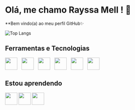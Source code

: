 # Olá, me chamo Rayssa Mell ! 👋 

**Bem vindo(a) ao meu perfil GitHub✨ 

![Top Langs](https://github-readme-stats.vercel.app/api/top-langs/?username=rayssamell&layout=compact&theme=dark)



## Ferramentas e Tecnologias

<p align="left">
  <img src="https://cdn.jsdelivr.net/gh/devicons/devicon@latest/icons/html5/html5-original.svg" width="40" height="40" style="display: inline-block; margin-right: 10px;"/>
  <img src="https://cdn.jsdelivr.net/gh/devicons/devicon@latest/icons/css3/css3-original.svg" width="40" height="40" style="display: inline-block; margin-right: 10px;"/>
  <img src="https://cdn.jsdelivr.net/gh/devicons/devicon@latest/icons/bootstrap/bootstrap-original.svg" width="40" height="40" style="display: inline-block; margin-right: 10px;"/>
  <img src="https://cdn.jsdelivr.net/gh/devicons/devicon@latest/icons/javascript/javascript-original.svg" width="40" height="40" style="display: inline-block; margin-right: 10px;"/>
  <img src="https://cdn.jsdelivr.net/gh/devicons/devicon@latest/icons/django/django-plain.svg" width="40" height="40" style="display: inline-block; margin-right: 10px;"/>
  <img src="https://cdn.jsdelivr.net/gh/devicons/devicon@latest/icons/apachespark/apachespark-original-wordmark.svg" width="40" height="40" style="display: inline-block;"/>
</p>

                                                   
## Estou aprendendo

<p align="left">
  <img src="https://cdn.jsdelivr.net/gh/devicons/devicon@latest/icons/java/java-original.svg" width="40" height="40"/>    
  <img src="https://cdn.jsdelivr.net/gh/devicons/devicon@latest/icons/swift/swift-original.svg" width="40" height="40"/>
  <img src="https://cdn.jsdelivr.net/gh/devicons/devicon@latest/icons/mysql/mysql-original.svg" width="40" height="40"/>
</p>         
          

